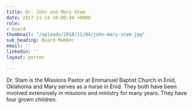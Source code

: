 ```yaml
---
title: Dr. John and Mary Stam
date: 2017-11-14 10:00:44 +0000
role:
- board
thumbnail: "/uploads/2018/11/04/john-mary-stam.jpg"
sub_heading: Board Member
email: ''
linkedin: ''
layout: person

---
```

Dr. Stam is the Missions Pastor at Emmanuel Baptist Church in Enid, Oklahoma and Mary serves as a nurse in Enid. They both have been involved extensively in missions and ministry for many years. They have four grown children.